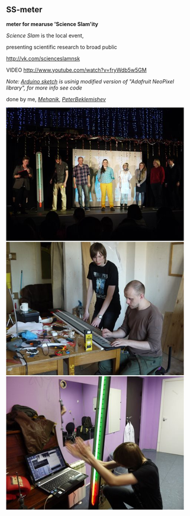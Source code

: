 ## SS-meter

**meter for mearuse 'Science Slam'ity**

*Science Slam* is the local event,

presenting scientific research to broad public

http://vk.com/scienceslamnsk


VIDEO http://www.youtube.com/watch?v=fryWdb5w5GM

_Note: [Arduino sketch](Arduino/serialSSmeter) is usinig modified version of "Adafruit NeoPixel library", for more info see code_
  

done by me, [*Mehanik*](https://github.com/Mehanik), [*PeterBeklemishev*](https://github.com/PeterBeklemishev)

![on_scene](images/on_scene.jpg)
![making](images/making.jpg)
![programming](images/programming.jpg)